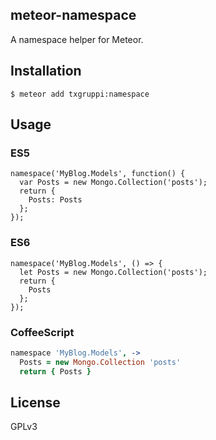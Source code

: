 ## meteor-namespace
A namespace helper for Meteor.

## Installation
```
$ meteor add txgruppi:namespace
```

## Usage

### ES5

```JS
namespace('MyBlog.Models', function() {
  var Posts = new Mongo.Collection('posts');
  return {
    Posts: Posts
  };
});
```

### ES6
```JS
namespace('MyBlog.Models', () => {
  let Posts = new Mongo.Collection('posts');
  return {
    Posts
  };
});
```

### CoffeeScript
```Coffee
namespace 'MyBlog.Models', ->
  Posts = new Mongo.Collection 'posts'
  return { Posts }
```

## License

GPLv3
